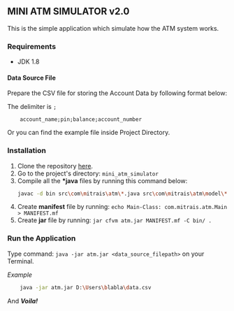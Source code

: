 ## MINI ATM SIMULATOR v2.0
This is the simple application which simulate how the ATM system works.

### Requirements
* JDK 1.8

#### Data Source File
Prepare the CSV file for storing the Account Data by following format below:

The delimiter is `;`
```csv
    account_name;pin;balance;account_number
```

Or you can find the example file inside Project Directory.

### Installation
1. Clone the repository [here](https://github.com/akbarb24/mini_atm_simulator.git).
2. Go to the project's directory: `mini_atm_simulator`
3. Compile all the __*java__ files by running this command below:
   ```bash
   javac -d bin src\com\mitrais\atm\*.java src\com\mitrais\atm\model\*.java src\com\mitrais\atm\repository\*.java src\com\mitrais\atm\screen\*.java src\com\mitrais\atm\service\*.java src\com\mitrais\atm\validation\*.java
   ``` 
4. Create __manifest__ file by running: `echo Main-Class: com.mitrais.atm.Main > MANIFEST.mf`
5. Create __jar__ file by running: `jar cfvm atm.jar MANIFEST.mf -C bin/ .`

### Run the Application
Type command: `java -jar atm.jar <data_source_filepath>` on your Terminal. 

*Example*
```bash
    java -jar atm.jar D:\Users\blabla\data.csv
```
And __*Voila!*__